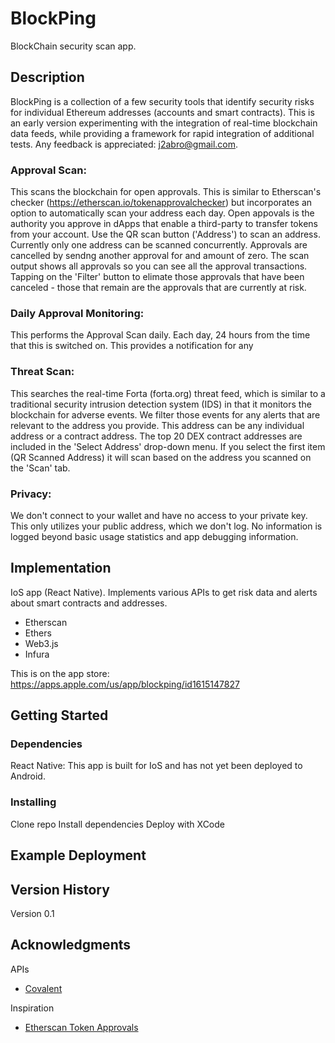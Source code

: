 # BlockPing

BlockChain security scan app.

## Description

BlockPing is a collection of a few security tools that identify security risks
for individual Ethereum addresses (accounts and smart contracts). This is an early version experimenting
with the integration of real-time blockchain data feeds, while providing a framework for rapid integration
of additional tests. Any feedback is appreciated: j2abro@gmail.com.

### Approval Scan:

This scans the blockchain for open approvals. This is similar to Etherscan's
checker (https://etherscan.io/tokenapprovalchecker) but incorporates an option to
automatically scan your address each day. Open appovals is the authority you approve
in dApps that enable a third-party to transfer tokens from your account.
Use the QR scan button ('Address') to scan an
address. Currently only one address can be scanned concurrently. Approvals are cancelled
by sendng another approval for and amount of zero. The scan output shows all approvals so you
can see all the approval transactions. Tapping on the 'Filter' button to elimate those approvals
that have been canceled - those that remain are the approvals that are currently at risk.

### Daily Approval Monitoring:

This performs the Approval Scan daily. Each day, 24 hours from the time that this is switched on.
This provides a notification for any

### Threat Scan:

This searches the real-time Forta (forta.org) threat feed, which is similar to a traditional security
intrusion detection system (IDS) in that it monitors the blockchain for adverse events. We filter those
events for any alerts that are relevant to the address you provide. This address can be any individual
address or a contract address. The top 20 DEX contract addresses are included in the 'Select Address' drop-down
menu. If you select the first item (QR Scanned Address) it will scan based on the address you scanned on the
'Scan' tab.

### Privacy:

We don't connect to your wallet and have no access to your private key. This only utilizes your public address,
which we don't log. No information is logged beyond basic usage statistics and app debugging information.


## Implementation

IoS app (React Native). Implements various APIs to get risk data and alerts about smart contracts and addresses.
 - Etherscan
 - Ethers
 - Web3.js
 - Infura

This is on the app store: https://apps.apple.com/us/app/blockping/id1615147827

## Getting Started

### Dependencies
React Native: This app is built for IoS and has not yet been deployed to Android.

### Installing

Clone repo
Install dependencies
Deploy with XCode


## Example Deployment


## Version History

Version 0.1


## Acknowledgments

APIs
* [Covalent](https://www.covalenthq.com/docs/api/#/0/0/USD/1)

Inspiration
* [Etherscan Token Approvals](https://etherscan.io/tokenapprovalchecker)
